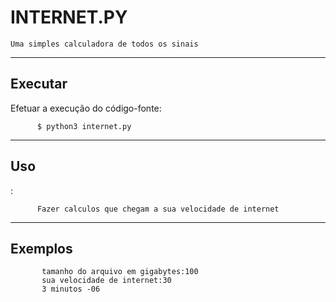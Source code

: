 
INTERNET.PY
================

    Uma simples calculadora de todos os sinais


----

Executar
----------

Efetuar a execução do código-fonte:


          $ python3 internet.py


----

Uso 
---
:

          Fazer calculos que chegam a sua velocidade de internet


----

Exemplos
--------
           tamanho do arquivo em gigabytes:100
           sua velocidade de internet:30
           3 minutos -06
